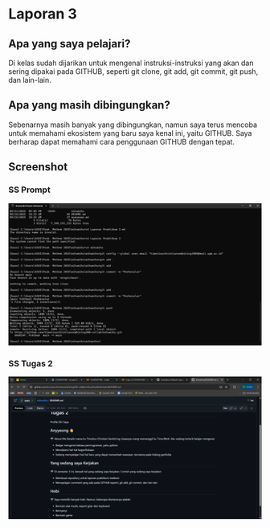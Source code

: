 # Laporan 3

## Apa yang saya pelajari?
Di kelas sudah dijarikan untuk mengenal instruksi-instruksi yang akan dan sering dipakai pada GITHUB, seperti git clone, git add, git commit, git push, dan lain-lain.

## Apa yang masih dibingungkan?
Sebenarnya masih banyak yang dibingungkan, namun saya terus mencoba untuk memahami ekosistem yang baru saya kenal ini, yaitu GITHUB. Saya berharap dapat memahami cara penggunaan GITHUB dengan tepat.

## Screenshot

### SS Prompt
![image alt](https://github.com/timotiuschristiansembiring200-collab/mihumihu/blob/54aefc9469cbddc1878363e34ce88d49e80a1a63/Screenshot%202025-09-21%20211041.png)

### SS Tugas 2
![image alt](https://github.com/timotiuschristiansembiring200-collab/mihumihu/blob/836de6fc5d7d57a30b63703f27987ec7123edc00/Screenshot%202025-09-21%20222150.png)
